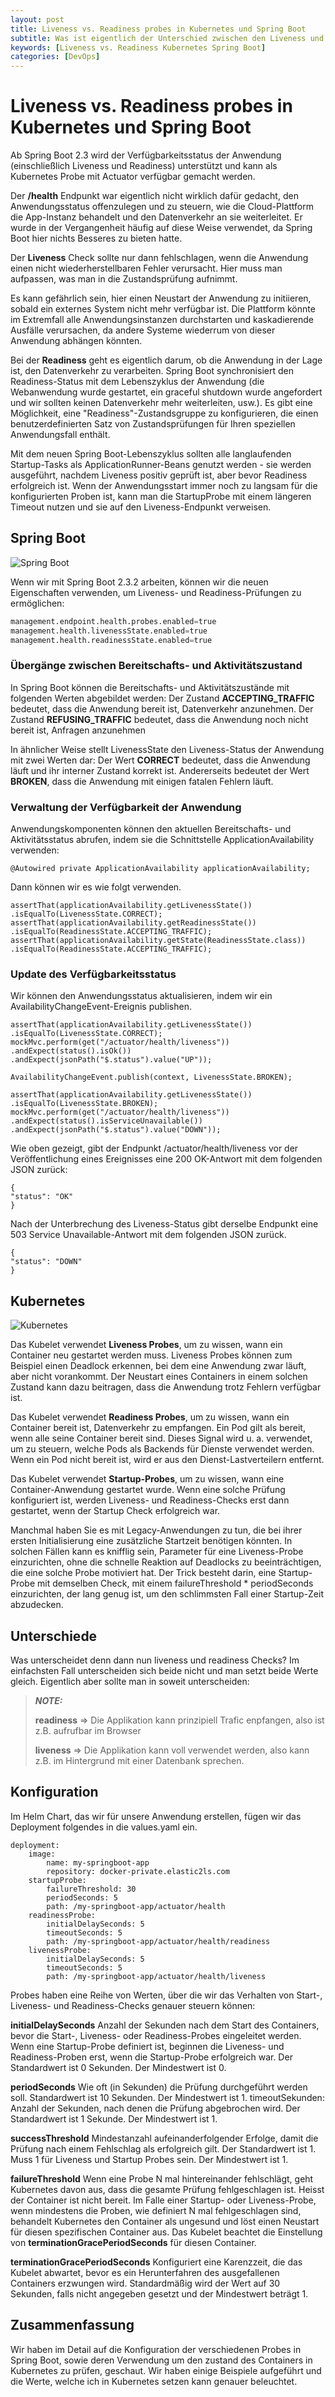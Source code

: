 ```yaml
---
layout: post
title: Liveness vs. Readiness probes in Kubernetes und Spring Boot
subtitle: Was ist eigentlich der Unterschied zwischen den Liveness und Readiness Probes und wie konfiguriert man diese in Kubernetes bzw. Spring Boot. 
keywords: [Liveness vs. Readiness Kubernetes Spring Boot]
categories: [DevOps]
---
```


# Liveness vs. Readiness probes in Kubernetes und Spring Boot

Ab Spring Boot 2.3 wird der Verfügbarkeitsstatus der Anwendung (einschließlich Liveness und Readiness) unterstützt
und kann als Kubernetes Probe mit Actuator verfügbar gemacht werden.

Der **/health** Endpunkt war eigentlich nicht wirklich dafür gedacht, den Anwendungsstatus offenzulegen und zu steuern, 
wie die Cloud-Plattform die App-Instanz behandelt und den Datenverkehr an sie weiterleitet. 
Er wurde in der Vergangenheit häufig auf diese Weise verwendet, da Spring Boot hier nichts Besseres zu bieten hatte.

Der **Liveness** Check sollte nur dann fehlschlagen, wenn die Anwendung einen nicht wiederherstellbaren Fehler verursacht.
Hier muss man aufpassen, was man in die Zustandsprüfung aufnimmt. 

Es kann gefährlich sein, hier einen Neustart der Anwendung zu initiieren, sobald ein externes System nicht mehr verfügbar ist. 
Die Plattform könnte im Extremfall alle Anwendungsinstanzen durchstarten und kaskadierende Ausfälle verursachen, 
da andere Systeme wiederrum von dieser Anwendung abhängen könnten. 

Bei der **Readiness** geht es eigentlich darum, ob die Anwendung in der Lage ist, den Datenverkehr zu verarbeiten. 
Spring Boot synchronisiert den Readiness-Status mit dem Lebenszyklus der Anwendung (die Webanwendung wurde gestartet, ein graceful shutdown wurde angefordert und wir sollten keinen Datenverkehr mehr weiterleiten, usw.). 
Es gibt eine Möglichkeit, eine "Readiness"-Zustandsgruppe zu konfigurieren, die einen benutzerdefinierten Satz von Zustandsprüfungen für Ihren speziellen Anwendungsfall enthält.

Mit dem neuen Spring Boot-Lebenszyklus sollten alle langlaufenden Startup-Tasks als ApplicationRunner-Beans genutzt werden - sie werden ausgeführt, nachdem Liveness positiv geprüft ist, aber bevor Readiness erfolgreich ist. 
Wenn der Anwendungsstart immer noch zu langsam für die konfigurierten Proben ist, kann man die StartupProbe mit einem längeren Timeout nutzen und sie auf den Liveness-Endpunkt verweisen.

## Spring Boot

![Spring Boot](../../img/spring-boot-logo-png-4-transparent-150x150.webp)

Wenn wir mit Spring Boot 2.3.2 arbeiten, können wir die neuen Eigenschaften verwenden, um Liveness- und Readiness-Prüfungen zu ermöglichen:

```python
management.endpoint.health.probes.enabled=true
management.health.livenessState.enabled=true
management.health.readinessState.enabled=true
```

### Übergänge zwischen Bereitschafts- und Aktivitätszustand
In Spring Boot können die Bereitschafts- und Aktivitätszustände mit folgenden Werten abgebildet werden:
Der Zustand **ACCEPTING_TRAFFIC** bedeutet, dass die Anwendung bereit ist, Datenverkehr anzunehmen.
Der Zustand **REFUSING_TRAFFIC** bedeutet, dass die Anwendung noch nicht bereit ist, Anfragen anzunehmen

In ähnlicher Weise stellt LivenessState den Liveness-Status der Anwendung mit zwei Werten dar:
Der Wert **CORRECT** bedeutet, dass die Anwendung läuft und ihr interner Zustand korrekt ist.
Andererseits bedeutet der Wert **BROKEN**, dass die Anwendung mit einigen fatalen Fehlern läuft.

### Verwaltung der Verfügbarkeit der Anwendung
Anwendungskomponenten können den aktuellen Bereitschafts- und Aktivitätsstatus abrufen, 
indem sie die Schnittstelle ApplicationAvailability verwenden:

```
@Autowired private ApplicationAvailability applicationAvailability;
```
Dann können wir es wie folgt verwenden.

```
assertThat(applicationAvailability.getLivenessState())
.isEqualTo(LivenessState.CORRECT);
assertThat(applicationAvailability.getReadinessState())
.isEqualTo(ReadinessState.ACCEPTING_TRAFFIC);
assertThat(applicationAvailability.getState(ReadinessState.class))
.isEqualTo(ReadinessState.ACCEPTING_TRAFFIC);
```

### Update des Verfügbarkeitsstatus

Wir können den Anwendungsstatus aktualisieren, indem wir ein AvailabilityChangeEvent-Ereignis publishen.

```
assertThat(applicationAvailability.getLivenessState())
.isEqualTo(LivenessState.CORRECT);
mockMvc.perform(get("/actuator/health/liveness"))
.andExpect(status().isOk())
.andExpect(jsonPath("$.status").value("UP"));

AvailabilityChangeEvent.publish(context, LivenessState.BROKEN);

assertThat(applicationAvailability.getLivenessState())
.isEqualTo(LivenessState.BROKEN);
mockMvc.perform(get("/actuator/health/liveness"))
.andExpect(status().isServiceUnavailable())
.andExpect(jsonPath("$.status").value("DOWN"));
```

Wie oben gezeigt, gibt der Endpunkt /actuator/health/liveness vor der Veröffentlichung eines Ereignisses eine 200 OK-Antwort mit dem folgenden JSON zurück:
```
{
"status": "OK"
}
```
Nach der Unterbrechung des Liveness-Status gibt derselbe Endpunkt eine 503 Service Unavailable-Antwort mit dem folgenden JSON zurück.
```
{
"status": "DOWN"
}
```

## Kubernetes

![Kubernetes](../../img/k8s.webp)

Das Kubelet verwendet **Liveness Probes**, um zu wissen, wann ein Container neu gestartet werden muss. 
Liveness Probes können zum Beispiel einen Deadlock erkennen, bei dem eine Anwendung zwar läuft, aber nicht vorankommt. 
Der Neustart eines Containers in einem solchen Zustand kann dazu beitragen, dass die Anwendung trotz Fehlern verfügbar ist.

Das Kubelet verwendet **Readiness Probes**, um zu wissen, wann ein Container bereit ist, Datenverkehr zu empfangen. 
Ein Pod gilt als bereit, wenn alle seine Container bereit sind. Dieses Signal wird u. a. verwendet, um zu steuern, welche Pods als Backends für Dienste verwendet werden. 
Wenn ein Pod nicht bereit ist, wird er aus den Dienst-Lastverteilern entfernt.

Das Kubelet verwendet **Startup-Probes**, um zu wissen, wann eine Container-Anwendung gestartet wurde. Wenn eine solche Prüfung konfiguriert ist, werden Liveness- und Readiness-Checks erst dann gestartet, 
wenn der Startup Check erfolgreich war.

Manchmal haben Sie es mit Legacy-Anwendungen zu tun, die bei ihrer ersten Initialisierung eine zusätzliche Startzeit benötigen könnten. 
In solchen Fällen kann es knifflig sein, Parameter für eine Liveness-Probe einzurichten, ohne die schnelle Reaktion auf Deadlocks zu beeinträchtigen, die eine solche Probe motiviert hat. 
Der Trick besteht darin, eine Startup-Probe mit demselben Check, mit einem failureThreshold * periodSeconds einzurichten, der lang genug ist, um den schlimmsten Fall einer Startup-Zeit abzudecken.

## Unterschiede
Was unterscheidet denn dann nun liveness und readiness Checks?
Im einfachsten Fall unterscheiden sich beide nicht und man setzt beide Werte gleich. Eigentlich aber sollte man in soweit unterscheiden:

> **_NOTE:_** 
> 
> **readiness** => Die Applikation kann prinzipiell Trafic enpfangen, also ist z.B. aufrufbar im Browser
> 
> **liveness**  => Die Applikation kann voll verwendet werden, also kann z.B. im Hintergrund mit einer Datenbank sprechen.

## Konfiguration 

Im Helm Chart, das wir für unsere Anwendung erstellen, fügen wir das Deployment folgendes in die values.yaml ein.
```
deployment:
    image:
        name: my-springboot-app
        repository: docker-private.elastic2ls.com
    startupProbe:
        failureThreshold: 30
        periodSeconds: 5
        path: /my-springboot-app/actuator/health
    readinessProbe:
        initialDelaySeconds: 5
        timeoutSeconds: 5
        path: /my-springboot-app/actuator/health/readiness
    livenessProbe:
        initialDelaySeconds: 5
        timeoutSeconds: 5
        path: /my-springboot-app/actuator/health/liveness
```

Probes haben eine Reihe von Werten, über die wir das Verhalten von Start-, Liveness- und Readiness-Checks genauer steuern können:

**initialDelaySeconds** Anzahl der Sekunden nach dem Start des Containers, bevor die Start-, Liveness- oder Readiness-Probes eingeleitet werden. 
Wenn eine Startup-Probe definiert ist, beginnen die Liveness- und Readiness-Proben erst, 
wenn die Startup-Probe erfolgreich war. Der Standardwert ist 0 Sekunden. Der Mindestwert ist 0.

**periodSeconds** Wie oft (in Sekunden) die Prüfung durchgeführt werden soll. Standardwert ist 10 Sekunden. Der Mindestwert ist 1.
timeoutSekunden: Anzahl der Sekunden, nach denen die Prüfung abgebrochen wird. Der Standardwert ist 1 Sekunde. Der Mindestwert ist 1.

**successThreshold** Mindestanzahl aufeinanderfolgender Erfolge, damit die Prüfung nach einem Fehlschlag als erfolgreich gilt. 
Der Standardwert ist 1. Muss 1 für Liveness und Startup Probes sein. Der Mindestwert ist 1.

**failureThreshold** Wenn eine Probe N mal hintereinander fehlschlägt, geht Kubernetes davon aus, dass die gesamte Prüfung fehlgeschlagen ist. 
Heisst der Container ist nicht bereit. Im Falle einer Startup- oder Liveness-Probe, wenn mindestens die Proben, wie definiert N mal fehlgeschlagen sind, 
behandelt Kubernetes den Container als ungesund und löst einen Neustart für diesen spezifischen Container aus. 
Das Kubelet beachtet die Einstellung von **terminationGracePeriodSeconds** für diesen Container.

**terminationGracePeriodSeconds** Konfiguriert eine Karenzzeit, die das Kubelet abwartet, bevor es ein Herunterfahren des ausgefallenen Containers 
erzwungen wird. Standardmäßig wird der Wert auf 30 Sekunden, falls nicht angegeben gesetzt und der Mindestwert beträgt 1.

## Zusammenfassung

Wir haben im Detail auf die Konfiguration der verschiedenen Probes in Spring Boot, sowie deren Verwendung um den zustand des Containers in Kubernetes zu
prüfen, geschaut. Wir haben einige Beispiele aufgeführt und die Werte, welche ich in Kubernetes setzen kann genauer beleuchtet. 
